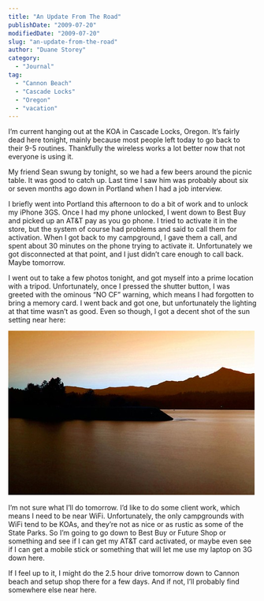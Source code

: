 ```yaml
---
title: "An Update From The Road"
publishDate: "2009-07-20"
modifiedDate: "2009-07-20"
slug: "an-update-from-the-road"
author: "Duane Storey"
category:
  - "Journal"
tag:
  - "Cannon Beach"
  - "Cascade Locks"
  - "Oregon"
  - "vacation"
---
```


I’m current hanging out at the KOA in Cascade Locks, Oregon. It’s fairly dead here tonight, mainly because most people left today to go back to their 9-5 routines. Thankfully the wireless works a lot better now that not everyone is using it.

My friend Sean swung by tonight, so we had a few beers around the picnic table. It was good to catch up. Last time I saw him was probably about six or seven months ago down in Portland when I had a job interview.

I briefly went into Portland this afternoon to do a bit of work and to unlock my iPhone 3GS. Once I had my phone unlocked, I went down to Best Buy and picked up an AT&amp;T pay as you go phone. I tried to activate it in the store, but the system of course had problems and said to call them for activation. When I got back to my campground, I gave them a call, and spent about 30 minutes on the phone trying to activate it. Unfortunately we got disconnected at that point, and I just didn’t care enough to call back. Maybe tomorrow.

I went out to take a few photos tonight, and got myself into a prime location with a tripod. Unfortunately, once I pressed the shutter button, I was greeted with the ominous “NO CF” warning, which means I had forgotten to bring a memory card. I went back and got one, but unfortunately the lighting at that time wasn’t as good. Even so though, I got a decent shot of the sun setting near here:

[![Sunset Near Cascade Locks](_images/an-update-from-the-road-1.jpg)](http://www.flickr.com/photos/duanestorey/3737402637/)

I’m not sure what I’ll do tomorrow. I’d like to do some client work, which means I need to be near WiFi. Unfortunately, the only campgrounds with WiFi tend to be KOAs, and they’re not as nice or as rustic as some of the State Parks. So I’m going to go down to Best Buy or Future Shop or something and see if I can get my AT&amp;T card activated, or maybe even see if I can get a mobile stick or something that will let me use my laptop on 3G down here.

If I feel up to it, I might do the 2.5 hour drive tomorrow down to Cannon beach and setup shop there for a few days. And if not, I’ll probably find somewhere else near here.